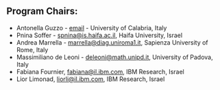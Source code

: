 ## Program Chairs:
- Antonella Guzzo - [email](antonella.guzzo@unical.it) - University of Calabria, Italy 
- Pnina Soffer - spnina@is.haifa.ac.il, Haifa University, Israel
- Andrea Marrella - marrella@diag.uniroma1.it, Sapienza University of Rome, Italy
- Massimiliano de Leoni -  deleoni@math.unipd.it, University of Padova, Italy
- Fabiana Fournier, fabiana@il.ibm.com, IBM Research, Israel
- Lior Limonad, liorli@il.ibm.com, IBM Research, Israel
